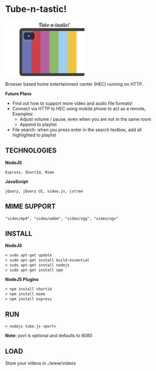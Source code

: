 # Tube-n-tastic!

![Tube thumbnail](thumbnail.png)

Browser based home entertainment center (HEC) running on HTTP.

**Future Plans**
* Find out how to support more video and audio file formats!
* Connect via HTTP to HEC using mobile phone to act as a remote, Examples:
	* Adjust volume / pause, even when you are not in the same room
	* Append to playlist
* File search: when you press enter in the search textbox, add all highlighted to playlist

## TECHNOLOGIES

**NodeJS**

	Express, ShortId, Mime

**JavaScript**

	jQuery, jQuery UI, video.js, jstree

## MIME SUPPORT

	"video/mp4", "video/webm", "video/ogg", "video/ogv"

## INSTALL

**NodeJS**

```
> sudo apt-get update
> sudo apt-get install build-essential
> sudo apt-get install nodejs
> sudo apt-get install npm
```

**NodeJS Plugins**

```
> npm install shortid
> npm install mime
> npm install express
```

## RUN

```
> nodejs tube.js <port>
```

**Note:** port is optional and defaults to 8080

## LOAD

Store your videos in *./www/videos*
